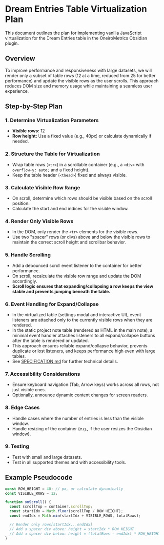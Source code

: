 # Dream Entries Table Virtualization Plan

This document outlines the plan for implementing vanilla JavaScript virtualization for the Dream Entries table in the OneiroMetrics Obsidian plugin.

## Overview

To improve performance and responsiveness with large datasets, we will render only a subset of table rows (12 at a time, reduced from 25 for better performance) and update the visible rows as the user scrolls. This approach reduces DOM size and memory usage while maintaining a seamless user experience.

## Step-by-Step Plan

### 1. Determine Virtualization Parameters
- **Visible rows:** 12
- **Row height:** Use a fixed value (e.g., 40px) or calculate dynamically if needed.

### 2. Structure the Table for Virtualization
- Wrap table rows (`<tr>`) in a scrollable container (e.g., a `<div>` with `overflow-y: auto;` and a fixed height).
- Keep the table header (`<thead>`) fixed and always visible.

### 3. Calculate Visible Row Range
- On scroll, determine which rows should be visible based on the scroll position.
- Calculate the start and end indices for the visible window.

### 4. Render Only Visible Rows
- In the DOM, only render the `<tr>` elements for the visible rows.
- Use two "spacer" rows (or divs) above and below the visible rows to maintain the correct scroll height and scrollbar behavior.

### 5. Handle Scrolling
- Add a debounced scroll event listener to the container for better performance.
- On scroll, recalculate the visible row range and update the DOM accordingly.
- **Scroll logic ensures that expanding/collapsing a row keeps the view stable and prevents jumping beneath the table.**

### 6. Event Handling for Expand/Collapse
- In the virtualized table (settings modal and interactive UI), event listeners are attached only to the currently visible rows when they are rendered.
- In the static project note table (rendered as HTML in the main note), a minimal event handler attaches listeners to all expand/collapse buttons after the table is rendered or updated.
- This approach ensures reliable expand/collapse behavior, prevents duplicate or lost listeners, and keeps performance high even with large tables.
- See [SPECIFICATION.md](SPECIFICATION.md#expandcollapse-read-more-functionality) for further technical details.

### 7. Accessibility Considerations
- Ensure keyboard navigation (Tab, Arrow keys) works across all rows, not just visible ones.
- Optionally, announce dynamic content changes for screen readers.

### 8. Edge Cases
- Handle cases where the number of entries is less than the visible window.
- Handle resizing of the container (e.g., if the user resizes the Obsidian window).

### 9. Testing
- Test with small and large datasets.
- Test in all supported themes and with accessibility tools.

## Example Pseudocode

```js
const ROW_HEIGHT = 40; // px, or calculate dynamically
const VISIBLE_ROWS = 12;

function onScroll() {
  const scrollTop = container.scrollTop;
  const startIdx = Math.floor(scrollTop / ROW_HEIGHT);
  const endIdx = Math.min(startIdx + VISIBLE_ROWS, totalRows);

  // Render only rows[startIdx...endIdx]
  // Add a spacer div above: height = startIdx * ROW_HEIGHT
  // Add a spacer div below: height = (totalRows - endIdx) * ROW_HEIGHT
}
``` 